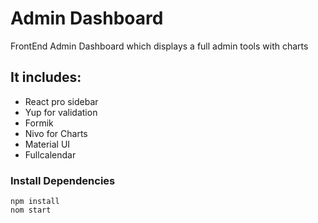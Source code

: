 # Admin Dashboard

FrontEnd Admin Dashboard which displays a full admin tools with charts


## It includes:

- React pro sidebar
- Yup for validation
- Formik
- Nivo for Charts
- Material UI
- Fullcalendar


### Install Dependencies

```
npm install
nom start
```
